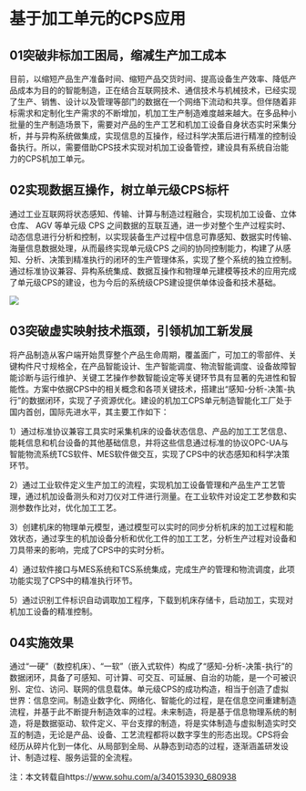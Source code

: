 <!--
title: 基于加工单元的CPS应用
subtitle: 工业软件
author: 网络
keyword: 工业软件
published: 2024-04-222
topicImg: assets/6/CPSMU.jpg
-->



# 基于加工单元的CPS应用



## 01突破非标加工困局，缩减生产加工成本

目前，以缩短产品生产准备时间、缩短产品交货时间、提高设备生产效率、降低产品成本为目的的智能制造，正在结合互联网技术、通信技术与机械技术，已经实现了生产、销售、设计以及管理等部门的数据在一个网络下流动和共享。但伴随着非标需求和定制化生产需求的不断增加，机加工生产制造难度越来越大。在多品种小批量的生产制造场景下，需要对产品的生产工艺和机加工设备自身状态实时采集分析，并与异构系统做集成，实现信息的互操作，经过科学决策后进行精准的控制设备执行。所以，需要借助CPS技术实现对机加工设备管控，建设具有系统自治能力的CPS机加工单元。


## 02实现数据互操作，树立单元级CPS标杆

通过工业互联网将状态感知、传输、计算与制造过程融合，实现机加工设备、立体仓库、 AGV 等单元级 CPS 之间数据的互联互通，进一步对整个生产过程实时、动态信息进行分析和控制，以实现装备生产过程中信息可靠感知、数据实时传输、海量信息数据处理，从而最终实现单元级CPS 之间的协同控制能力，构建了从感知、分析、决策到精准执行的闭环的生产管理体系，实现了整个系统的独立控制。通过标准协议兼容、异构系统集成、数据互操作和物理单元建模等技术的应用完成了单元级CPS的建设，也为今后的系统级CPS建设提供单体设备和技术基础。

![](assets/6/CPSMU1.jpg)

## 03突破虚实映射技术瓶颈，引领机加工新发展

将产品制造从客户端开始贯穿整个产品生命周期，覆盖面广，可加工的零部件、关键构件尺寸规格全，在产品智能设计、生产智能调度、物流智能调度、设备故障智能诊断与运行维护、关键工艺操作参数智能设定等关键环节具有显著的先进性和智能性。方案中依据CPS中的相关概念和各项关键技术，搭建出“感知-分析-决策-执行”的数据闭环，实现了子资源优化。建设的机加工CPS单元制造智能化工厂处于国内首创，国际先进水平，其主要工作如下：

1）通过标准协议兼容工具实时采集机床的设备状态信息、产品的加工工艺信息、能耗信息和机台设备的其他基础信息，并将这些信息通过标准的协议OPC-UA与智能物流系统TCS软件、MES软件做交互，实现了CPS中的状态感知和科学决策环节。

2）通过工业软件定义生产加工的流程，实现机加工设备管理和产品生产工艺管理，通过机加设备测头和对刀仪对工件进行测量。在工业软件对设定工艺参数和实测参数作比对，优化加工工艺。

3）创建机床的物理单元模型，通过模型可以实时的同步分析机床的加工过程和能效状态，通过孪生的机加设备分析和优化工件的加工工艺，分析生产过程对设备和刀具带来的影响，完成了CPS中的实时分析。

4）通过软件接口与MES系统和TCS系统集成，完成生产的管理和物流调度，此项功能实现了CPS中的精准执行环节。

5）通过识别工件标识自动调取加工程序，下载到机床存储卡，启动加工，实现对机加工设备的精准控制。

## 04实施效果

通过“一硬”（数控机床）、“一软”（嵌入式软件）构成了“感知-分析-决策-执行”的数据闭环，具备了可感知、可计算、可交互、可延展、自治的功能，是一个可被识别、定位、访问、联网的信息载体。单元级CPS的成功构造，相当于创造了虚拟世界：信息空间。制造业数字化、网络化、智能化的过程，是在信息空间重建制造流程，并基于此不断提升制造效率的过程。未来制造，将是基于信息物理系统的制造，将是数据驱动、软件定义、平台支撑的制造，将是实体制造与虚拟制造实时交互的制造，无论是产品、设备、工艺流程都将以数字孪生的形态出现。CPS将会经历从碎片化到一体化、从局部到全局、从静态到动态的过程，逐渐涵盖研发设计、制造过程、服务运营的全流程。


注：本文转载自https://www.sohu.com/a/340153930_680938